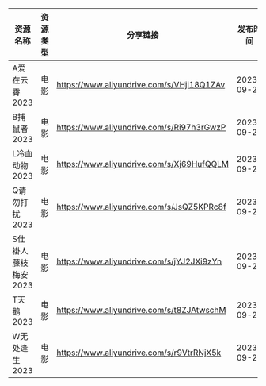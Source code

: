 | 资源名称         | 资源类型 | 分享链接                                      | 发布时间       |
| ------------ | ---- | ----------------------------------------- | ---------- |
| A爱在云霄2023    | 电影   | https://www.aliyundrive.com/s/VHji18Q1ZAv | 2023-09-29 |
| B捕鼠者2023     | 电影   | https://www.aliyundrive.com/s/Ri97h3rGwzP | 2023-09-29 |
| L冷血动物2023    | 电影   | https://www.aliyundrive.com/s/Xj69HufQQLM | 2023-09-29 |
| Q请勿打扰2023    | 电影   | https://www.aliyundrive.com/s/JsQZ5KPRc8f | 2023-09-29 |
| S仕褂人藤枝梅安2023 | 电影   | https://www.aliyundrive.com/s/jYJ2JXi9zYn | 2023-09-29 |
| T天鹅2023      | 电影   | https://www.aliyundrive.com/s/t8ZJAtwschM | 2023-09-29 |
| W无处逢生2023    | 电影   | https://www.aliyundrive.com/s/r9VtrRNjX5k | 2023-09-29 |
